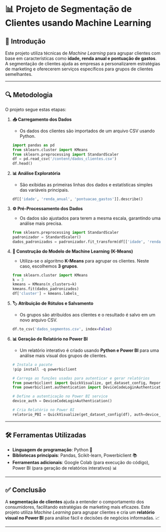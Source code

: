 # 📊 Projeto de Segmentação de Clientes usando Machine Learning

## 📌 Introdução

Este projeto utiliza técnicas de *Machine Learning* para agrupar clientes com base em características como **idade, renda anual e pontuação de gastos**. A segmentação de clientes ajuda as empresas a personalizarem estratégias de marketing e oferecerem serviços específicos para grupos de clientes semelhantes.

---

## 🔍 Metodologia

O projeto segue estas etapas:

1. **📥 Carregamento dos Dados**
   - Os dados dos clientes são importados de um arquivo CSV usando Python.
   
   ```python
   import pandas as pd
   from sklearn.cluster import KMeans
   from sklearn.preprocessing import StandardScaler
   df = pd.read_csv('/content/dados_clientes.csv')
   df.head()
   ```

2. **📊 Análise Exploratória**
   - São exibidas as primeiras linhas dos dados e estatísticas simples das variáveis principais.

   ```python
   df[['idade', 'renda_anual', 'pontuacao_gastos']].describe()
   ```

3. **⚙️ Pré-Processamento dos Dados**
   - Os dados são ajustados para terem a mesma escala, garantindo uma análise mais precisa.

   ```python
   from sklearn.preprocessing import StandardScaler
   padronizador = StandardScaler()
   dados_padronizados = padronizador.fit_transform(df[['idade', 'renda_anual', 'pontuacao_gastos']])
   ```

4. **🤖 Construção do Modelo de Machine Learning (K-Means)**
   - Utiliza-se o algoritmo **K-Means** para agrupar os clientes. Neste caso, escolhemos **3 grupos**.

   ```python
   from sklearn.cluster import KMeans
   k = 3
   kmeans = KMeans(n_clusters=k)
   kmeans.fit(dados_padronizados)
   df['cluster'] = kmeans.labels_
   ```

5. **🏷️ Atribuição de Rótulos e Salvamento**
   - Os grupos são atribuídos aos clientes e o resultado é salvo em um novo arquivo CSV.

   ```python
   df.to_csv('dados_segmentos.csv', index=False)
   ```

6. **📊 Geração de Relatório no Power BI**
   - Um relatório interativo é criado usando **Python e Power BI** para uma análise mais visual dos grupos de clientes.

   ```python
   # Instala o pacote
   !pip install -q powerbiclient
   
   # Carrega as funções usadas para autenticar e gerar relatórios
   from powerbiclient import QuickVisualize, get_dataset_config, Report
   from powerbiclient.authentication import DeviceCodeLoginAuthentication
   
   # Define a autenticação no Power BI service
   device_auth = DeviceCodeLoginAuthentication()
   
   # Cria Relatório no Power BI
   relatorio_PBI = QuickVisualize(get_dataset_config(df), auth=device_auth)
   ```

---

## 🛠️ Ferramentas Utilizadas

- **Linguagem de programação**: Python 🐍
- **Bibliotecas principais**: Pandas, Scikit-learn, Powerbiclient 📚
- **Ferramentas adicionais**: Google Colab (para execução do código), Power BI (para geração de relatórios interativos) 📊

---

## ✅ Conclusão

A **segmentação de clientes** ajuda a entender o comportamento dos consumidores, facilitando estratégias de marketing mais eficazes. Este projeto utiliza *Machine Learning* para agrupar clientes e cria um **relatório visual no Power BI** para análise fácil e decisões de negócios informadas. 📈

---



